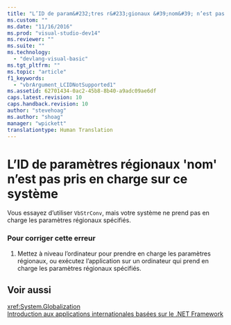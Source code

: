 ```yaml
---
title: "L’ID de param&#232;tres r&#233;gionaux &#39;nom&#39; n’est pas pris en charge sur ce syst&#232;me | Microsoft Docs"
ms.custom: ""
ms.date: "11/16/2016"
ms.prod: "visual-studio-dev14"
ms.reviewer: ""
ms.suite: ""
ms.technology: 
  - "devlang-visual-basic"
ms.tgt_pltfrm: ""
ms.topic: "article"
f1_keywords: 
  - "vbrArgument_LCIDNotSupported1"
ms.assetid: 62701434-0ac2-45b8-8b40-a9adc09ae6df
caps.latest.revision: 10
caps.handback.revision: 10
author: "stevehoag"
ms.author: "shoag"
manager: "wpickett"
translationtype: Human Translation
---
```

# L’ID de param&#232;tres r&#233;gionaux &#39;nom&#39; n’est pas pris en charge sur ce syst&#232;me
Vous essayez d’utiliser `VbStrConv`, mais votre système ne prend pas en charge les paramètres régionaux spécifiés.  
  
### Pour corriger cette erreur  
  
1.  Mettez à niveau l’ordinateur pour prendre en charge les paramètres régionaux, ou exécutez l’application sur un ordinateur qui prend en charge les paramètres régionaux spécifiés.  
  
## Voir aussi  
 <xref:System.Globalization>   
 [Introduction aux applications internationales basées sur le .NET Framework](/visual-studio/ide/introduction-to-international-applications-based-on-the-dotnet-framework)